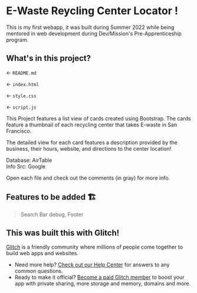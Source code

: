 # E-Waste Reycling Center Locator !

This is my first webapp, it was built during Summer 2022
while being mentored in web development
during Dev/Mission's Pre-Apprenticeship program.

## What's in this project?

← `README.md`

← `index.html`

← `style.css`

← `script.js`

This Project features a list view of cards created using 
Bootstrap. The cards feature a thumbnail of each recycling center
that takes E-waste in San Francisco. 

The detailed view for each card features a description provided by the 
business, their hours, website, and directions to the center location!

Database: AirTable  
Info Src: Google


Open each file and check out the comments (in gray) for more info.

## Features to be added 🏗️

> Search Bar debug, 
> Footer 

## This was built this with Glitch!

[Glitch](https://glitch.com) is a friendly community where millions of people come together to build web apps and websites.

- Need more help? [Check out our Help Center](https://help.glitch.com/) for answers to any common questions.
- Ready to make it official? [Become a paid Glitch member](https://glitch.com/pricing) to boost your app with private sharing, more storage and memory, domains and more.
